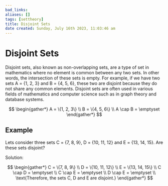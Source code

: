 ```yaml
---
bad_links: 
aliases: []
tags: [settheory]
title: Disjoint Sets
date created: Sunday, July 16th 2023, 11:03:46 am
---
```

# Disjoint Sets

Disjoint sets, also known as non-overlapping sets, are a type of set in mathematics where no element is common between any two sets. In other words, the intersection of these sets is empty. For example, if we have two sets A = {1, 2, 3} and B = {4, 5, 6}, these two are disjoint because they do not share any common elements. Disjoint sets are often used in various fields of mathematics and computer science such as in graph theory and database systems.

$$
\begin{gather*} 
A = \{1, 2, 3\} \\
B = \{4, 5, 6\} \\
A \cap B = \emptyset
\end{gather*}
$$

## Example
Lets consider three sets C = {7, 8, 9}, D = {10, 11, 12} and E = {13, 14, 15}. Are these sets disjoint?

Solution:

$$
\begin{gather*} 
C = \{7, 8, 9\} \\
D = \{10, 11, 12\} \\
E = \{13, 14, 15\} \\
C \cap D = \emptyset \\
C \cap E = \emptyset \\
D \cap E = \emptyset \\
\text{Therefore, the sets C, D and E are disjoint.}
\end{gather*}
$$
